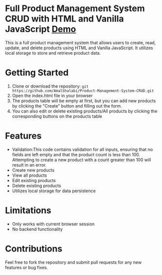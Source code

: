 # Full Product Management System CRUD with HTML and Vanilla JavaScript <a href="https://amalshalabi.github.io/Product-Management-System-CRUD/" target="_blank">Demo</a>

This is a full product management system that allows users to create, read, update, and delete products using HTML and Vanilla JavaScript. It utilizes local storage to store and retrieve product data.

# Getting Started
1. Clone or download the repository:
``
 git https://github.com/AmalShalabi/Product-Management-System-CRUD.git
``
2. Open the index.html file in your browser
3. The products table will be empty at first, but you can add new products by clicking the 
   "Create" button and filling out the form.
4. You can also edit or delete existing products/All products by clicking the corresponding buttons on the products table

# Features
* Validation:This code contains validation for all inputs, ensuring that no fields are left empty and that the product  count is less than 100. Attempting to create a new product with a count greater than 100 will result in an error. 
* Create new products
* View all products
* Edit existing products
* Delete existing products
* Utilizes local storage for data persistence

# Limitations
* Only works with current browser session
* No backend functionality

# Contributions
Feel free to fork the repository and submit pull requests for any new features or bug fixes.
